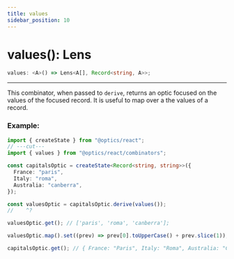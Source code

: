 ```yaml
---
title: values
sidebar_position: 10
---
```


# values(): Lens

```ts
values: <A>() => Lens<A[], Record<string, A>>;
```

---

This combinator, when passed to `derive`, returns an optic focused on the values of the focused record.
It is useful to map over a the values of a record.

### Example:

```ts twoslash
import { createState } from "@optics/react";
// ---cut---
import { values } from "@optics/react/combinators";

const capitalsOptic = createState<Record<string, string>>({
  France: "paris",
  Italy: "roma",
  Australia: "canberra",
});

const valuesOptic = capitalsOptic.derive(values());
//    ^?

valuesOptic.get(); // ['paris', 'roma', 'canberra'];

valuesOptic.map().set((prev) => prev[0].toUpperCase() + prev.slice(1));

capitalsOptic.get(); // { France: "Paris", Italy: "Roma", Australia: "Canberra" }
```
